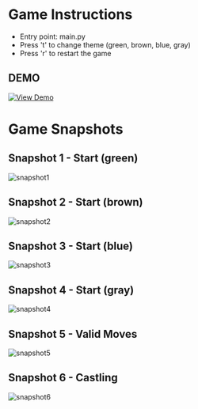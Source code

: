 # Game Instructions

- Entry point: main.py
- Press 't' to change theme (green, brown, blue, gray)
- Press 'r' to restart the game

## DEMO 
[![View Demo](https://img.shields.io/badge/View%20Demo-blue.svg)](https://drive.google.com/file/d/1E3p4ls-o4jKGowoFW2pIiRaUODBukEPj/view?usp=sharing)


# Game Snapshots

## Snapshot 1 - Start (green)
![snapshot1](snapshots/snapshot1.png)

## Snapshot 2 - Start (brown)
![snapshot2](snapshots/snapshot2.png)

## Snapshot 3 - Start (blue)
![snapshot3](snapshots/snapshot3.png)

## Snapshot 4 - Start (gray)
![snapshot4](snapshots/snapshot4.png)

## Snapshot 5 - Valid Moves
![snapshot5](snapshots/snapshot5.png)

## Snapshot 6 - Castling
![snapshot6](snapshots/snapshot6.png)
